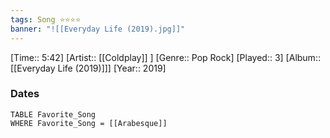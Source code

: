 ```yaml
---
tags: Song ⭐⭐⭐⭐ 
banner: "![[Everyday Life (2019).jpg]]"
---
```

[Time:: 5:42]
[Artist:: [[Coldplay]] ]
[Genre:: Pop Rock]
[Played:: 3]
[Album:: [[Everyday Life (2019)]]]
[Year:: 2019]
### Dates
````dataview
TABLE Favorite_Song
WHERE Favorite_Song = [[Arabesque]]
````